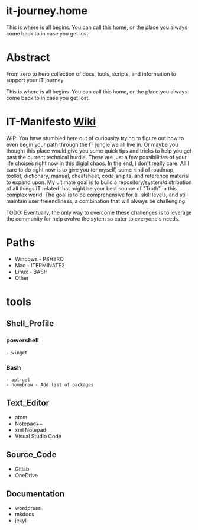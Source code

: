 # it-journey.home
This is where is all begins. You can call this home, or the place you always come back to in case you get lost.

# Abstract

From zero to hero collection of docs, tools, scripts, and information to support your IT journey

This is where is all begins. You can call this home, or the place you always come back to in case you get lost.

# IT-Manifesto [Wiki](https://en.wikipedia.org/wiki/Manifesto)
WIP: You have stumbled here out of curiousity trying to figure out how to even begin your path through the IT jungle we all live in. Or maybe you thought this place would give you some quick tips and tricks to help you get past the current technical hurdle. These are just a few possibilities of your life choises right now in this digial chaos. In the end, i don't really care. All I care to do right now is to give you (or myself) some kind of roadmap, toolkit, dictionary, manual, cheatsheet, code snipits, and reference material to expand upon. My ultimate goal is to build a repository/system/distribution of all things IT related that might be your best source of "Truth" in this complex world. The goal is to be comprehensive for all skill levels, and still maintain user freiendliness, a combination that will always be challenging.

TODO: Eventually, the only way to overcome these challenges is to leverage the community for help evolve the sytem so cater to everyone's needs.

# Paths
  - Windows - PSHERO
  - Mac - ITERMINATE2
  - Linux - BASH
  - Other
# tools

## Shell_Profile
  ### powershell
    - winget
  ### Bash
    - apt-get
    - homebrew - Add list of packages

## Text_Editor
  - atom
  - Notepad++
  - xml Notepad
  - Visual Studio Code

## Source_Code
  - Gitlab
  - OneDrive

## Documentation
  - wordpress
  - mkdocs
  - jekyll
